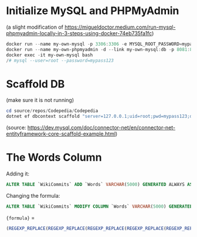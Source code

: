 ﻿# Initialize MySQL and PHPMyAdmin
(a slight modification of https://migueldoctor.medium.com/run-mysql-phpmyadmin-locally-in-3-steps-using-docker-74eb735fa1fc)
```powershell
docker run --name my-own-mysql -p 3306:3306 -e MYSQL_ROOT_PASSWORD=mypass123 -d mysql:8.0 # mysql:8.0.28
docker run --name my-own-phpmyadmin -d --link my-own-mysql:db -p 8081:80 phpmyadmin/phpmyadmin
docker exec -it my-own-mysql bash
/# mysql --user=root --password=mypass123
```

# Scaffold DB
(make sure it is not running)
```powershell
cd source/repos/Codepedia/Codepedia
dotnet ef dbcontext scaffold "server=127.0.0.1;uid=root;pwd=mypass123;database=Codepedia" MySql.EntityFrameworkCore -o DB -f
```

(source: https://dev.mysql.com/doc/connector-net/en/connector-net-entityframework-core-scaffold-example.html)

# The Words Column
Adding it:
```sql
ALTER TABLE `WikiCommits` ADD `Words` VARCHAR(5000) GENERATED ALWAYS AS {formula} STORED AFTER `Markdown`, ADD FULLTEXT (`Words`);
```
Changing the formula:
```sql
ALTER TABLE `WikiCommits` MODIFY COLUMN `Words` VARCHAR(5000) GENERATED ALWAYS AS {formula} STORED;
```
`{formula}` =
```sql
(REGEXP_REPLACE(REGEXP_REPLACE(REGEXP_REPLACE(REGEXP_REPLACE(REGEXP_REPLACE(REGEXP_REPLACE(REGEXP_REPLACE(REGEXP_REPLACE(REGEXP_REPLACE(CONCAT(" ", Markdown, " "), "\\W", "  ", 1, 0, "c"), " [a-zA-Z]([a-z]*) ", "  ", 1, 0, "c"), "([A-Z]{2,})([a-z]+)", "$0 $1 $2", 1, 0, "c"), "([a-zA-Z][A-Z]*)([A-Z]| )", "$1  $2", 1, 0, "c"), "([a-zA-Z][a-z]+)", "$1  ", 1, 0, "c"), "_", "  ", 1, 0, "c"), "([a-zA-Z]([A-Z][A-Z]*|[a-z][a-z]*)|[0-9]+)", "$1 ", 1, 0, "c"), " +", " ", 1, 0, "c"), "^( ?)(.*)( +)$", "$2", 1, 0, "c"))
```